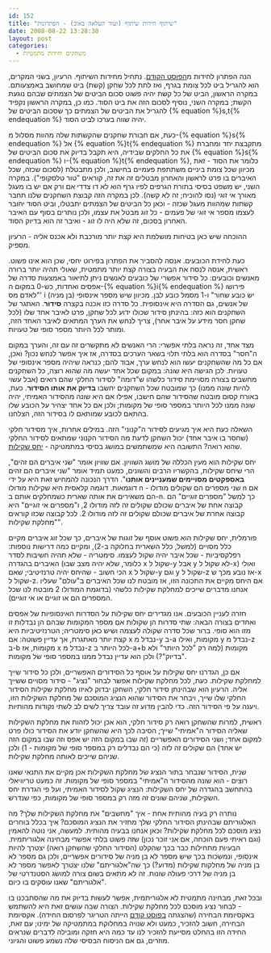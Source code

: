 ```yaml
---
id: 152
title: "שיתוף חידות שיתוף (ועוד העלאה באוב) - הפתרונות"
date: 2008-08-22 13:28:38
layout: post
categories: 
  - משחקים וחידות מתמטיות
---
```

הנה הפתרון לחידות מ<a href="http://www.gadial.net/2008/08/18/secret_sharing_riddle/">הפוסט הקודם</a>. נתחיל מחידות השיתוף. הרעיון, בשני המקרים, הוא להגריל ביט לכל צומת בגרף, ואז לתת לכל שחקן (קשת) ביט שמחושב באמצעותם. במקרה הראשון, הביט של כל קשת יהיה פשוט סכום הביטים של הצמתים שבהם נוגעת הקשת; במקרה השני, נוסיף לסכום הזה את ביט הסוד. כמו כן, במקרה הראשון נקפיד להגריל את הביטים של הצמתים כך שסכום הביטים של {% equation %}s,t{% endequation %} יהיה שווה בערכו לביט הסוד.

כעת, אם חבורת שחקנים שהקשתות שלה מהוות מסלול מ-{% equation %}s{% endequation %} אל {% equation %}t{% endequation %} מתקבצת יחד ומחברת את כל החלקים שבידיה, היא תקבל בדיוק את סכום הביטים של {% equation %}s{% endequation %} ו-{% equation %}t{% endequation %}, כלומר את הסוד - זאת מכיוון שכל צומת ביניים משתתפת פעמיים בחישוב, ולכן מתבטלת (לסכום שכזה, שכל האיברים בו פרט לראשון והאחרון מבטלים זה את זה, קוראים "טור טלסקופי"). במקרה השני, יש משפט בסיסי בתורת הגרפים לפיו גרף הוא לא דו צדדי אם ורק אם יש בו מעגל מאורך אי זוגי (נסו להוכיח; זה לא קשה). לכן במקרה הזה קבוצת השחקנים שלנו תחבר קשתות שמהוות מעגל שכזה - וכאן כל הביטים של הצמתים יתבטלו, וביט הסוד יחובר לעצמו מספר אי זוגי של פעמים - כל זוג מבטל את עצמו, ולכן נותרים בסוף עם האיבר האחרון בסכום, זה שלא היה לו זוג - ואיבר זה הוא בדיוק הסוד.

ההוכחה שיש כאן בטיחות מושלמת היא קצת יותר מורכבת ולא אכנס אליה - הרעיון מספיק.

כעת לחידת הכובעים. אנסה להסביר את הפתרון בפירוט יחסי, שכן הוא אינו פשוט. ראשית, אנסה לנסח את הבעיה בצורה קצת יותר מתמטית, שאולי תהיה יותר ברורה מאנשים וכובעים: כל סידור אפשרי של כובעים לאנשים ניתן לתיאור באמצעות סדרה של אפסים ואחדות, כש-0 במקום ה-{% equation %}i{% endequation %} פירושו "לאדם מס' i יש כובע שחור" ו-1 מסמל כובע לבן. מכיוון שיש מספר אינסופי (בן מניה) של אנשים, גם הסדרה היא אינסופית. כל סדרה כזו אכנה בקצרה <strong>סידור</strong>. האתגר של השחקנים הוא כזה: בהינתן סידור שכולו ידוע לכל שחקן, פרט לאיבר אחד שלו (לכל שחקן חסר מידע על איבר אחר), צריך לנחש את הערך המתאים לאיבר האחד הזה, ומותר לכל היותר מספר סופי של טעויות.

מצד אחד, זה נראה בלתי אפשרי: הרי האנשים לא מתקשרים זה עם זה, והערך במקום ה"חסר" בסדרה הוא בלתי תלוי בשאר הערכים בסדרה, אז איך אפשר לנחש נכון? ואכן, אם כל מה שהשחקנים יעשו הוא לנחש ערך, אבוד להם; כנראה שיהיה מספר אינסופי של טעויות. לכן הגישה היא שונה: במקום שכל אחד יעשה מה שהוא רוצה, כל השחקנים מחשבים בצורה מסויימת סידור כלשהו ש"דומה" לסידור החלקי שהם רואים (אבל עשוי להיות שונה ממנו) כך שמובטח שכל השחקנים יחשבו <strong>בדיוק את אותו הסידור</strong>. כעת, באורח קסום מובטח שהסידור שהם חישבו, אפילו אם היא שונה מהסידור האמיתי, יהיה שונה ממנו לכל היותר במספר סופי של מקומות; ולכן אם כל אחד יצהיר על הכובע שלו בהתאם לכובע שמותאם לו בסידור הזה, הצלחנו.

השאלה כעת היא איך מגיעים לסידור ה"קנוני" הזה. במילים אחרות, איך מסידור חלקי (שחסר בו איבר אחד) יכול השחקן לדעת מה הסידור הקנוני שמתאים לסידור החלקי שהוא רואה? התשובה היא שמשתמשים במושג בסיסי במתמטיקה - <a href="http://he.wikipedia.org/wiki/%D7%99%D7%97%D7%A1_%D7%A9%D7%A7%D7%99%D7%9C%D7%95%D7%AA">יחס שקילות</a>.

יחס שקילות הוא מעין הכללה של מושג השוויון. אם שוויון אומר "שני איברים הם זהים", הרי שיחס שקילות, בהקשריו הרבים והשונים, כמעט תמיד אומר "שני איברים הם זהים <strong>באספקטים מסויימים שמעניינים אותנו</strong>". הדרך הנכונה להמחיש זאת היא על ידי דוגמאות. דוגמה קלאסית היא שקילות מודולו n - שני מספרים הם שקולים מודולו n אם הם משאירים את אותה שארית כשמחלקים אותם ב-n. כך למשל "מספרים זוגיים" הם קבוצה אחת של איברים שכולם שקולים זה לזה מודולו 2, ו"מספרים אי זוגיים" היא קבוצה אחרת של איברים שכולם שקולים זה לזה מודולו 2. לכל קבוצה שכזו קוראים "מחלקת שקילות".

פורמלית, יחס שקילות הוא פשוט אוסף של זוגות של איברים, כך שכל זוג איברים מקיים כלל מסויים (למשל, כלל השארית בחלוקה ב-2), ומקיים כמה דרישות נוספות: רפלקסיביות - שכל איבר יהיה שקול לעצמו. סימטריה - שלא תהיה חשיבות לסדר האיברים בהגדרה (כלומר, שלא יהיה מצב שבו x שקול ל-y אבל y לא שקול ל-x) ואולי הכי חשוב - שהיחס יהיה טרנזיטיבי; שאם x שקול ל-y וגם y שקול ל-z אז נובע מכך ש-x שקול ל-z. אם היחס מקיים את התכונה הזו, אז מובטח לנו שכל האיברים ב"עולם" שעליו אנחנו מדברים שייכים למחלקת שקילות כלשהי (בדוגמת המודולו 2 מובטח לנו שכל המספרים הם או זוגיים או אי זוגיים).

חזרה לעניין הכובעים. אנו מגדירים יחס שקילות על הסדרות האינסופיות של אפסים ואחדים בצורה הבאה: שתי סדרות הן שקולות אם מספר המקומות שבהם הן נבדלות זו מזו הוא סופי. ברור שכל סדרה שקולה לעצמה ושיש כאן סימטריה; הטרנזיטיביות היא קצת יותר מאתגרת, אך עדיין פשוטה: אם x נבדל מ-y ב-a מקומות, ואילו y נבדל מ-z ב-b מקומות, אז x נבדל מ-z לכל היותר ב-a+b מקומות (למה רק "לכל היותר" ולא "בדיוק"?) ולכן הוא עדיין נבדל ממנו במספר סופי של מקומות.

אם כן, הגדרנו יחס שקילות על אוסף כל הסידורים האפשריים, ולכן כל סידור שייך למחלקת שקילות. כעת, לכל מחלקת שקילות אפשר לבחור "נציג" - סידור מסויים ששייך אליה. הרעיון הוא שבהינתן סידור חלקי, השחקן יבדוק לאיזו מחלקת שקילות הסידור החלקי שלו שייך, ויבחר את הסידור שהוא הנציג המוסכם של מחלקת השקילות הזו, ויענה על פי הסידור הזה. כדי להבין מדוע זה עובד צריך לשים לב לשתי נקודות מהותיות.

ראשית, למרות שהשחקן רואה רק סידור חלקי, הוא אכן יכול לזהות את מחלקת השקילות שאליה הסידור ה"אמיתי" שייך; הסיבה לכך היא שהשחקן יודע את הסידור כולו פרט למקום אחד; ושני הסידורים האפשריים (זה שבו במקום הזה יש אפס וזה שבו במקום הזה יש אחד) הם שקולים זה לזה (כי הם נבדלים רק במספר סופי של מקומות - 1) ולכן שניהם שייכים לאותה מחלקת שקילות.

שנית, הסידור שנבחר בתור הנציג של מחלקת השקילות אכן מקיים את התנאי שאנו רוצים - הוא שונה מהסידור ה"אמיתי" במספר סופי של מקומות. זה כמעט טריוויאלי בהתחשב בהגדרה של יחס השקילות: הנציג שקול לסידור האמיתי, ועל פי הגדרת יחס השקילות, שניהם שונים זה מזה רק במספר סופי של מקומות, כפי שנדרש.

נותרה רק בעיה מהותית אחת - איך "מחשבים" את מחלקת השקילות שלך? מה האלגוריתם שבהינתן הסידור החלקי שלך מחזיר את הנציג המוסכם? איך בכלל בוחרים נציג מוסכם לכל מחלקת שקילות? וכאן אנחנו בבעיה מהותית. למעשה, אני נוטה להאמין (וגם ראיתי פעם הוכחה, אם אני זוכר נכון) שזה פשוט בלתי אפשרי מבחינה אלגוריתמית. הבעיות מתחילות כבר בכך שהקלט (הסידור החלקי שהשחקן רואה) יצטרך להיות אינסופי, ונמשכות בכך שיש מספר לא בן מניה של סידורים אפשריים, ולכן גם מספר לא בן מניה של מחלקות שקילות (מדוע?) כך שה"אלגוריתם" שלנו יצטרך לאפשר מספר לא בן מניה של דרכי פעולה שונות. זה לא מתאים בשום צורה למושג הסטנדרטי של "אלגוריתם" שאנו עוסקים בו כיום.

ובכל זאת, מבחינה מתמטית לא אלגוריתמית, אפשר לעשות בדיוק את מה שהסתבכנו בו - לבחור נציג מוסכם לכל מחלקת שקילות. הצורה שבה עושים זאת היא להשתמש באקסיומת הבחירה (שהצגתה <a href="http://www.gadial.net/2007/07/04/axiom_of_choice/">בפוסט קודם</a> הייתה הטריגר לפרסום החידה). אקסיומת הבחירה, חשוב להזכיר, כמעט ולא שנויה במחלוקת במתמטיקה של ימינו; עם זאת, החידה הזו בהחלט מסייעת להזכיר לנו עד כמה היא חזקה ומובילה לדברים שנראים מוזרים, גם אם הניסוח הבסיסי שלה נשמע פשוט והגיוני.

